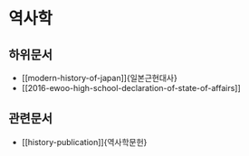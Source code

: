 # 역사학

## 하위문서

- [[modern-history-of-japan]]{일본근현대사}
- [[2016-ewoo-high-school-declaration-of-state-of-affairs]]

## 관련문서

- [[history-publication]]{역사학문헌}
